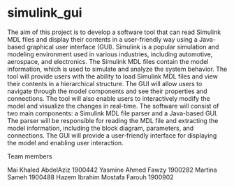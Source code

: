 # simulink_gui
The aim of this project is to develop a software tool that can read Simulink MDL files
and display their contents in a user-friendly way using a Java-based graphical user
interface (GUI). Simulink is a popular simulation and modeling environment used in
various industries, including automotive, aerospace, and electronics. The Simulink MDL
files contain the model information, which is used to simulate and analyze the system
behavior.
The tool will provide users with the ability to load Simulink MDL files and view their
contents in a hierarchical structure. The GUI will allow users to navigate through the
model components and see their properties and connections. The tool will also enable
users to interactively modify the model and visualize the changes in real-time.
The software will consist of two main components: a Simulink MDL file parser and a
Java-based GUI. The parser will be responsible for reading the MDL file and extracting
the model information, including the block diagram, parameters, and connections. The
GUI will provide a user-friendly interface for displaying the model and enabling user
interaction.

Team members

Mai Khaled AbdelAziz 1900442
Yasmine Ahmed Fawzy 1900282
Martina Sameh 1900488
Hazem Ibrahim Mostafa Farouh 1900902

